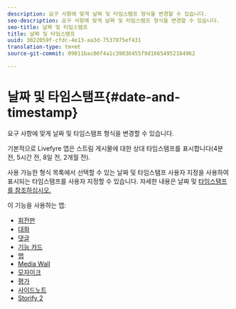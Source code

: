 ```yaml
---
description: 요구 사항에 맞게 날짜 및 타임스탬프 형식을 변경할 수 있습니다.
seo-description: 요구 사항에 맞게 날짜 및 타임스탬프 형식을 변경할 수 있습니다.
seo-title: 날짜 및 타임스탬프
title: 날짜 및 타임스탬프
uuid: 3022059f-cfdc-4e13-aa3d-7537875ef431
translation-type: tm+mt
source-git-commit: 09011bac06f4a1c39836455f9d16654952184962

---
```



# 날짜 및 타임스탬프{#date-and-timestamp}

요구 사항에 맞게 날짜 및 타임스탬프 형식을 변경할 수 있습니다.

기본적으로 Livefyre 앱은 스트림 게시물에 대한 상대 타임스탬프를 표시합니다(4분 전, 5시간 전, 8일 전, 2개월 전).

사용 가능한 형식 목록에서 선택할 수 있는 날짜 및 타임스탬프 사용자 지정을 사용하여 표시되는 타임스탬프를 사용자 지정할 수 있습니다. 자세한 내용은 날짜 및 [타임스탬프를 참조하십시오.](/help/using/c-features-livefyre/c-styling-features/c-date-and-timestamp.md)

이 기능을 사용하는 앱:

* [회전판](/help/using/c-about-apps/c-carousel-app/c-carousel-app.md#c_carousel_app)
* [대화](/help/using/c-about-apps/c-chat-app/c-chat-app.md#c_chat_app)
* [댓글](/help/using/c-about-apps/c-comments/c-comments.md)
* [기능 카드](/help/using/c-about-apps/c-feature-card-app/c-feature-card-app.md#c_feature_card_app)
* [맵](/help/using/c-about-apps/c-map-app/c-map-app.md#c_map_app)
* [Media Wall](/help/using/c-about-apps/c-media-wall-app/c-media-wall-app.md#c_media_wall_app)
* [모자이크](/help/using/c-about-apps/c-mosaic-app/c-mosaic-app.md#c_mosaic_app)
* [평가](/help/using/c-about-apps/c-reviews-app/c-reviews-app.md#c_reviews_app)
* [사이드노트](/help/using/c-about-apps/c-sidenotes-app/c-sidenotes-app.md#c_sidenotes_app)
* [Storify 2](/help/using/c-about-apps/c-storify2/c-storify2.md#c_storify2)


